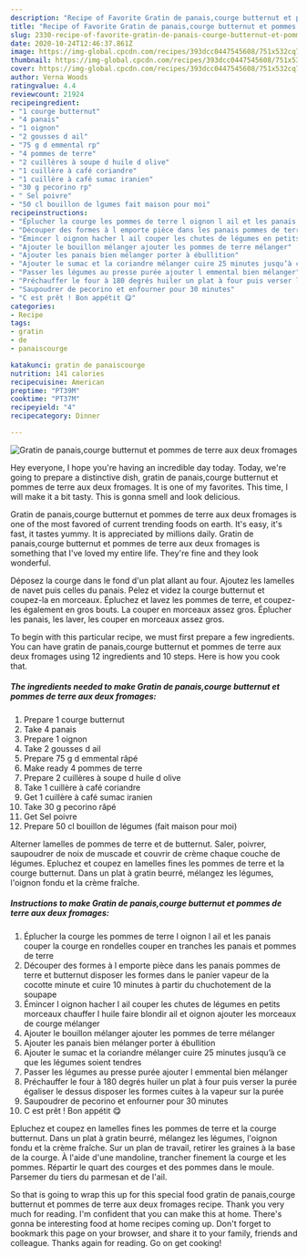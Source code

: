 ```yaml
---
description: "Recipe of Favorite Gratin de panais,courge butternut et pommes de terre aux deux fromages"
title: "Recipe of Favorite Gratin de panais,courge butternut et pommes de terre aux deux fromages"
slug: 2330-recipe-of-favorite-gratin-de-panais-courge-butternut-et-pommes-de-terre-aux-deux-fromages
date: 2020-10-24T12:46:37.861Z
image: https://img-global.cpcdn.com/recipes/393dcc0447545608/751x532cq70/gratin-de-panaiscourge-butternut-et-pommes-de-terre-aux-deux-fromages-photo-principale-de-la-recette.jpg
thumbnail: https://img-global.cpcdn.com/recipes/393dcc0447545608/751x532cq70/gratin-de-panaiscourge-butternut-et-pommes-de-terre-aux-deux-fromages-photo-principale-de-la-recette.jpg
cover: https://img-global.cpcdn.com/recipes/393dcc0447545608/751x532cq70/gratin-de-panaiscourge-butternut-et-pommes-de-terre-aux-deux-fromages-photo-principale-de-la-recette.jpg
author: Verna Woods
ratingvalue: 4.4
reviewcount: 21924
recipeingredient:
- "1 courge butternut"
- "4 panais"
- "1 oignon"
- "2 gousses d ail"
- "75 g d emmental rp"
- "4 pommes de terre"
- "2 cuillères à soupe d huile d olive"
- "1 cuillère à café coriandre"
- "1 cuillère à café sumac iranien"
- "30 g pecorino rp"
- " Sel poivre"
- "50 cl bouillon de lgumes fait maison pour moi"
recipeinstructions:
- "Éplucher la courge les pommes de terre l oignon l ail et les panais couper la courge en rondelles couper en tranches les panais et pommes de terre"
- "Découper des formes à l emporte pièce dans les panais pommes de terre et butternut disposer les formes dans le panier vapeur de la cocotte minute et cuire 10 minutes à partir du chuchotement de la soupape"
- "Émincer l oignon hacher l ail couper les chutes de légumes en petits morceaux chauffer l huile faire blondir ail et oignon ajouter les morceaux de courge mélanger"
- "Ajouter le bouillon mélanger ajouter les pommes de terre mélanger"
- "Ajouter les panais bien mélanger porter à ébullition"
- "Ajouter le sumac et la coriandre mélanger cuire 25 minutes jusqu’à ce que les légumes soient tendres"
- "Passer les légumes au presse purée ajouter l emmental bien mélanger"
- "Préchauffer le four à 180 degrés huiler un plat à four puis verser la purée égaliser le dessus disposer les formes cuites à la vapeur sur la purée"
- "Saupoudrer de pecorino et enfourner pour 30 minutes"
- "C est prêt ! Bon appétit 😋"
categories:
- Recipe
tags:
- gratin
- de
- panaiscourge

katakunci: gratin de panaiscourge 
nutrition: 141 calories
recipecuisine: American
preptime: "PT39M"
cooktime: "PT37M"
recipeyield: "4"
recipecategory: Dinner

---
```



![Gratin de panais,courge butternut et pommes de terre aux deux fromages](https://img-global.cpcdn.com/recipes/393dcc0447545608/751x532cq70/gratin-de-panaiscourge-butternut-et-pommes-de-terre-aux-deux-fromages-photo-principale-de-la-recette.jpg)

Hey everyone, I hope you're having an incredible day today. Today, we're going to prepare a distinctive dish, gratin de panais,courge butternut et pommes de terre aux deux fromages. It is one of my favorites. This time, I will make it a bit tasty. This is gonna smell and look delicious.

Gratin de panais,courge butternut et pommes de terre aux deux fromages is one of the most favored of current trending foods on earth. It's easy, it's fast, it tastes yummy. It is appreciated by millions daily. Gratin de panais,courge butternut et pommes de terre aux deux fromages is something that I've loved my entire life. They're fine and they look wonderful.

Déposez la courge dans le fond d&#39;un plat allant au four. Ajoutez les lamelles de navet puis celles du panais. Pelez et videz la courge butternut et coupez-la en morceaux. Épluchez et lavez les pommes de terre, et coupez-les également en gros bouts. La couper en morceaux assez gros. Éplucher les panais, les laver, les couper en morceaux assez gros.


To begin with this particular recipe, we must first prepare a few ingredients. You can have gratin de panais,courge butternut et pommes de terre aux deux fromages using 12 ingredients and 10 steps. Here is how you cook that.

<!--inarticleads1-->

##### The ingredients needed to make Gratin de panais,courge butternut et pommes de terre aux deux fromages:

1. Prepare 1 courge butternut
1. Take 4 panais
1. Prepare 1 oignon
1. Take 2 gousses d ail
1. Prepare 75 g d emmental râpé
1. Make ready 4 pommes de terre
1. Prepare 2 cuillères à soupe d huile d olive
1. Take 1 cuillère à café coriandre
1. Get 1 cuillère à café sumac iranien
1. Take 30 g pecorino râpé
1. Get  Sel poivre
1. Prepare 50 cl bouillon de légumes (fait maison pour moi)


Alterner lamelles de pommes de terre et de butternut. Saler, poivrer, saupoudrer de noix de muscade et couvrir de crème chaque couche de légumes. Epluchez et coupez en lamelles fines les pommes de terre et la courge butternut. Dans un plat à gratin beurré, mélangez les légumes, l&#39;oignon fondu et la crème fraîche. 

<!--inarticleads2-->

##### Instructions to make Gratin de panais,courge butternut et pommes de terre aux deux fromages:

1. Éplucher la courge les pommes de terre l oignon l ail et les panais couper la courge en rondelles couper en tranches les panais et pommes de terre
1. Découper des formes à l emporte pièce dans les panais pommes de terre et butternut disposer les formes dans le panier vapeur de la cocotte minute et cuire 10 minutes à partir du chuchotement de la soupape
1. Émincer l oignon hacher l ail couper les chutes de légumes en petits morceaux chauffer l huile faire blondir ail et oignon ajouter les morceaux de courge mélanger
1. Ajouter le bouillon mélanger ajouter les pommes de terre mélanger
1. Ajouter les panais bien mélanger porter à ébullition
1. Ajouter le sumac et la coriandre mélanger cuire 25 minutes jusqu’à ce que les légumes soient tendres
1. Passer les légumes au presse purée ajouter l emmental bien mélanger
1. Préchauffer le four à 180 degrés huiler un plat à four puis verser la purée égaliser le dessus disposer les formes cuites à la vapeur sur la purée
1. Saupoudrer de pecorino et enfourner pour 30 minutes
1. C est prêt ! Bon appétit 😋


Epluchez et coupez en lamelles fines les pommes de terre et la courge butternut. Dans un plat à gratin beurré, mélangez les légumes, l&#39;oignon fondu et la crème fraîche. Sur un plan de travail, retirer les graines à la base de la courge. À l&#39;aide d&#39;une mandoline, trancher finement la courge et les pommes. Répartir le quart des courges et des pommes dans le moule. Parsemer du tiers du parmesan et de l&#39;ail. 

So that is going to wrap this up for this special food gratin de panais,courge butternut et pommes de terre aux deux fromages recipe. Thank you very much for reading. I'm confident that you can make this at home. There's gonna be interesting food at home recipes coming up. Don't forget to bookmark this page on your browser, and share it to your family, friends and colleague. Thanks again for reading. Go on get cooking!
